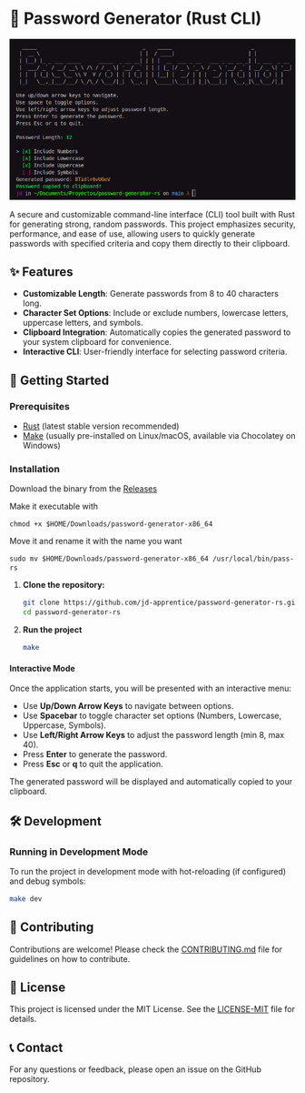 # 🔐 Password Generator (Rust CLI)

![wallpaper](assets/image.png)

A secure and customizable command-line interface (CLI) tool built with Rust for generating strong, random passwords. This project emphasizes security, performance, and ease of use, allowing users to quickly generate passwords with specified criteria and copy them directly to their clipboard.

## ✨ Features

- **Customizable Length**: Generate passwords from 8 to 40 characters long.
- **Character Set Options**: Include or exclude numbers, lowercase letters, uppercase letters, and symbols.
- **Clipboard Integration**: Automatically copies the generated password to your system clipboard for convenience.
- **Interactive CLI**: User-friendly interface for selecting password criteria.

## 🚀 Getting Started

### Prerequisites

- [Rust](https://www.rust-lang.org/tools/install) (latest stable version recommended)
- [Make](https://www.gnu.org/software/make/) (usually pre-installed on Linux/macOS, available via Chocolatey on Windows)

### Installation

Download the binary from the [Releases](https://github.com/jd-apprentice/password-generator-rs/releases)

Make it executable with

```shell
chmod +x $HOME/Downloads/password-generator-x86_64
```

Move it and rename it with the name you want

```shell
sudo mv $HOME/Downloads/password-generator-x86_64 /usr/local/bin/pass-rs
```

1. **Clone the repository:**
   ```bash
   git clone https://github.com/jd-apprentice/password-generator-rs.git
   cd password-generator-rs
   ```

2. **Run the project**
   ```bash
   make
   ```

#### Interactive Mode

Once the application starts, you will be presented with an interactive menu:

- Use **Up/Down Arrow Keys** to navigate between options.
- Use **Spacebar** to toggle character set options (Numbers, Lowercase, Uppercase, Symbols).
- Use **Left/Right Arrow Keys** to adjust the password length (min 8, max 40).
- Press **Enter** to generate the password.
- Press **Esc** or **q** to quit the application.

The generated password will be displayed and automatically copied to your clipboard.

## 🛠️ Development

### Running in Development Mode

To run the project in development mode with hot-reloading (if configured) and debug symbols:

```bash
make dev
```

## 🤝 Contributing

Contributions are welcome! Please check the [CONTRIBUTING.md](CONTRIBUTING.md) file for guidelines on how to contribute.

## 📄 License

This project is licensed under the MIT License. See the [LICENSE-MIT](LICENSE-MIT) file for details.

## 📞 Contact

For any questions or feedback, please open an issue on the GitHub repository.

